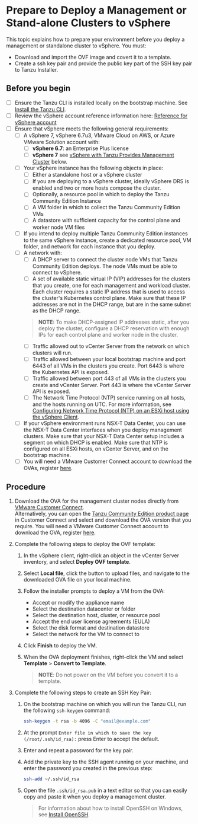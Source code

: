 # Prepare to Deploy a Management or Stand-alone Clusters to vSphere

This topic explains how to prepare your environment before you deploy a management or standalone cluster to vSphere. You must:

* Download and import the OVF image and covert it to a template.
* Create a ssh key pair and provide the public key part of the SSH key pair to Tanzu Installer.

## Before you begin

* [ ] Ensure the Tanzu CLI is installed locally on the bootstrap machine. See [Install the Tanzu CLI](installation-cli.md).
* [ ] Review the vSphere account reference information here: [Reference for vSphere account](ref-vsphere.md)
* [ ] Ensure that vSphere meets the following general requirements:
  * [ ] A vSphere 7, vSphere 6.7u3, VMware Cloud on AWS, or Azure VMware Solution account with:
    * [ ] **vSphere 6.7**: an Enterprise Plus license
    * [ ] **vSphere 7** see [vSphere with Tanzu Provides Management Cluster](#mc-vsphere7) below.
  * [ ] Your vSphere instance has the following objects in place:
    * [ ] Either a standalone host or a vSphere cluster
    * [ ] If you are deploying to a vSphere cluster, ideally vSphere DRS is enabled and two or more hosts compose the cluster.
    * [ ] Optionally, a resource pool in which to deploy the Tanzu Community Edition Instance
    * [ ] A VM folder in which to collect the Tanzu Community Edition VMs
    * [ ] A datastore with sufficient capacity for the control plane and worker node VM files
  * [ ] If you intend to deploy multiple Tanzu Community Edition instances to the same vSphere instance, create a dedicated resource pool, VM folder, and network for each instance that you deploy.
  * [ ] A network with:
    * [ ] A DHCP server to connect the cluster node VMs that Tanzu Community Edition deploys. The node VMs must be able to connect to vSphere.
    * [ ] A set of available static virtual IP (VIP) addresses for the clusters that you create,  one for each management and workload cluster. Each cluster requires a static IP address that is used to access the cluster's Kubernetes control plane. Make sure that these IP addresses are not in the DHCP range, but are in the same subnet as the DHCP range.
    > **NOTE:** To make DHCP-assigned IP addresses static, after you deploy the cluster, configure a DHCP reservation with enough IPs for each control plane and worker node in the cluster.
    * [ ] Traffic allowed out to vCenter Server from the network on which clusters will run.
    * [ ] Traffic allowed between your local bootstrap machine and port 6443 of all VMs in the clusters you create. Port 6443 is where the Kubernetes API is exposed.
    * [ ] Traffic allowed between port 443 of all VMs in the clusters you create and vCenter Server. Port 443 is where the vCenter Server API is exposed.
    * [ ] The Network Time Protocol (NTP) service running on all hosts, and the hosts running on UTC. For more information, see [Configuring Network Time Protocol (NTP) on an ESXi host using the vSphere Client](https://kb.vmware.com/s/article/57147).
  * [ ] If your vSphere environment runs NSX-T Data Center, you can use the NSX-T Data Center interfaces when you deploy management clusters. Make sure that your NSX-T Data Center setup includes a segment on which DHCP is enabled. Make sure that NTP is configured on all ESXi hosts, on vCenter Server, and on the bootstrap machine.
  * [ ] You will need a VMware Customer Connect account to download the OVAs, register [here](https://customerconnect.vmware.com/account-registration).

## Procedure

1. Download the OVA for the management cluster nodes directly from [VMware Customer Connect](https://customerconnect.vmware.com/downloads/get-download?downloadGroup=TCE-090).  
Alternatively, you can open the [Tanzu Community Edition product page](https://customerconnect.vmware.com/downloads/info/slug/infrastructure_operations_management/vmware_tanzu_community_edition/0_9_0) in Customer Connect and select and download the OVA version that you require. You will need a VMware Customer Connect account to download the OVA, register [here](https://customerconnect.vmware.com/account-registration).

2. Complete the following steps to deploy the OVF template:
   1. In the vSphere client, right-click an object in the vCenter Server inventory, and select **Deploy OVF template**.
   2. Select **Local file**, click the button to upload files, and navigate to the downloaded OVA file on your local machine.
   3. Follow the installer prompts to deploy a VM from the OVA:

      * Accept or modify the appliance name
      * Select the destination datacenter or folder
      * Select the destination host, cluster, or resource pool
      * Accept the end user license agreements (EULA)
      * Select the disk format and destination datastore
      * Select the network for the VM to connect to

   4. Click **Finish** to deploy the VM.
   5. When the OVA deployment finishes, right-click the VM and select **Template** > **Convert to Template**.

      > **NOTE**: Do not power on the VM before you convert it to a template.

3. Complete the following steps to create an SSH Key Pair:

   1. On the bootstrap machine on which you will run the Tanzu CLI, run the following `ssh-keygen` command:

      ```sh
      ssh-keygen -t rsa -b 4096 -C "email@example.com"
      ```

   2. At the prompt `Enter file in which to save the key (/root/.ssh/id_rsa):` press Enter to accept the default.
   3. Enter and repeat a password for the key pair.
   4. Add the private key to the SSH agent running on your machine, and enter the password you created in the previous step:

      ```sh
      ssh-add ~/.ssh/id_rsa
      ```

   5. Open the file `.ssh/id_rsa.pub` in a text editor so that you can easily copy and paste it when you deploy a management cluster.

      > For information about how to install OpenSSH on Windows, see [Install OpenSSH](https://docs.microsoft.com/en-us/windows-server/administration/openssh/openssh_install_firstuse).

